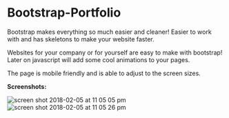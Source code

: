 # Bootstrap-Portfolio

Bootstrap makes everything so much easier and cleaner! Easier to work with and has skeletons to make your website faster. 

Websites for your company or for yourself are easy to make with bootstrap! Later on javascript will add some cool animations to your pages. 

The page is mobile friendly and is able to adjust to the screen sizes.


<b>Screenshots: </b>

![screen shot 2018-02-05 at 11 05 05 pm](https://user-images.githubusercontent.com/28241085/35842652-1f208712-0ac9-11e8-93a3-b4ceb6abc6be.png)
![screen shot 2018-02-05 at 11 05 26 pm](https://user-images.githubusercontent.com/28241085/35842654-203fd85a-0ac9-11e8-8031-4e42ab5b3366.png)
